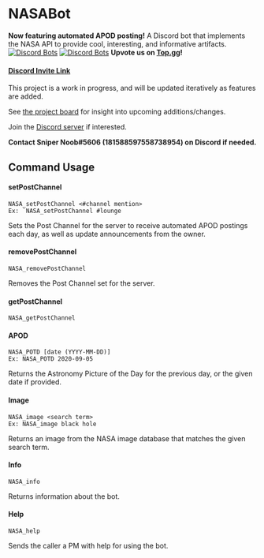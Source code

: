 # NASABot
**Now featuring automated APOD posting!** A Discord bot that implements the NASA API to provide cool, interesting, and informative artifacts.\
[![Discord Bots](https://top.gg/api/widget/status/748775876077813881.svg)](https://top.gg/bot/748775876077813881)
[![Discord Bots](https://top.gg/api/widget/servers/748775876077813881.svg)](https://top.gg/bot/748775876077813881)
**Upvote us on [Top.gg](https://top.gg/bot/748775876077813881)!**

#### [Discord Invite Link](https://discord.com/api/oauth2/authorize?client_id=748775876077813881&permissions=67226688&scope=bot)

This project is a work in progress, and will be updated iteratively as features are added.

See [the project board](https://github.com/SniperNoob95/NASABot/projects/1) for insight into upcoming additions/changes.

Join the [Discord server](https://discord.gg/b4wS5q4) if interested.

**Contact Sniper Noob#5606 (181588597558738954) on Discord if needed.**

## Command Usage
#### setPostChannel
	NASA_setPostChannel <#channel mention>
    Ex: `NASA_setPostChannel #lounge
Sets the Post Channel for the server to receive automated APOD postings each day, as well as update announcements from the owner.
#### removePostChannel
	NASA_removePostChannel
Removes the Post Channel set for the server.
#### getPostChannel
	NASA_getPostChannel
#### APOD
    NASA_POTD [date (YYYY-MM-DD)]
    Ex: NASA_POTD 2020-09-05
Returns the Astronomy Picture of the Day for the previous day, or the given date if provided.

#### Image
    NASA_image <search term>
    Ex: NASA_image black hole
Returns an image from the NASA image database that matches the given search term.

#### Info
    NASA_info
Returns information about the bot.

#### Help
    NASA_help
Sends the caller a PM with help for using the bot.
